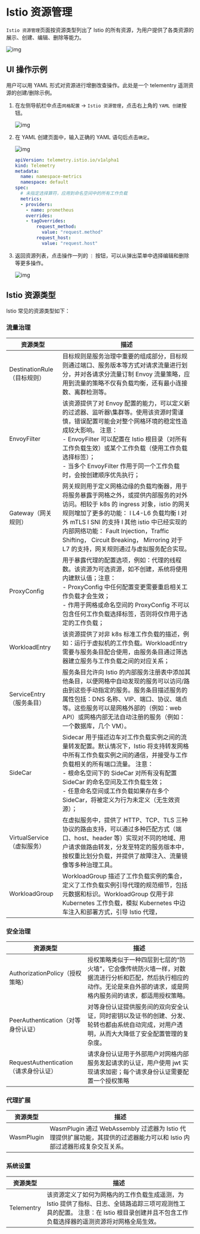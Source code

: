 # Istio 资源管理

`Istio 资源管理`页面按资源类型列出了 Istio 的所有资源，为用户提供了各类资源的展示、创建、编辑、删除等能力。

![img](https://docs.daocloud.io/daocloud-docs-images/docs/mspider/images/istio01.png)

## UI 操作示例

用户可以用 YAML 形式对资源进行增删改查操作。此处是一个 telementry 遥测资源的创建/删除示例。

1. 在左侧导航栏中点击`网格配置` -> `Istio 资源管理`，点击右上角的 `YAML 创建`按钮。

    ![img](https://docs.daocloud.io/daocloud-docs-images/docs/mspider/images/istio01.png)

2. 在 YAML 创建页面中，输入正确的 YAML 语句后点击`确定`。

    ![img](https://docs.daocloud.io/daocloud-docs-images/docs/mspider/images/istio02.png)

    ```yaml
    apiVersion: telemetry.istio.io/v1alpha1
    kind: Telemetry
    metadata:
      name: namespace-metrics
      namespace: default
    spec:
      # 未指定选择算符，应用到命名空间中的所有工作负载
      metrics:
      - providers:
        - name: prometheus
        overrides:
        - tagOverrides:
    ​        request_method:
    ​          value: "request.method"
    ​        request_host:
    ​          value: "request.host"
    ```

3. 返回资源列表，点击操作一列的 `⋮` 按钮，可以从弹出菜单中选择编辑和删除等更多操作。

    ![img](https://docs.daocloud.io/daocloud-docs-images/docs/mspider/images/istio03.png)

## Istio 资源类型

Istio 常见的资源类型如下：

### 流量治理

| **资源类型**                | **描述**                                                                                                                                                                                                                                                                                                                                                     |
| --------------------------- | ------------------------------------------------------------------------------------------------------------------------------------------------------------------------------------------------------------------------------------------------------------------------------------------------------------------------------------------------------------ |
| DestinationRule（目标规则） | 目标规则是服务治理中重要的组成部分，目标规则通过端口、服务版本等方式对请求流量进行划分，并对各请求分流量订制 Envoy 流量策略，应用到流量的策略不仅有负载均衡，还有最小连接数、离群检测等。                                                                                                                                                                        |
| EnvoyFilter                 | 该资源提供了对 Envoy 配置的能力，可以定义新的过滤器、监听器\集群等。使用该资源时需谨慎，错误配置可能会对整个网格环境的稳定性造成较大影响。 注意： <br> - EnvoyFilter 可以配置在 Istio 根目录（对所有工作负载生效）或某个工作负载（使用工作负载选择标签）； <br> - 当多个 EnvoyFilter 作用于同一个工作负载时，会按创建顺序优先执行；                          |
| Gateway（网关规则）         | 网关规则用于定义网格边缘的负载均衡器，用于将服务暴露于网格之外，或提供内部服务的对外访问。相较于 k8s 的 ingress 对象，istio 的网关规则增加了更多的功能： l L4-L6 负载均衡 l 对外 mTLS l SNI 的支持 l 其他 istio 中已经实现的内部网络功能： Fault Injection，Traffic Shifting， Circuit Breaking， Mirroring 对于 L7 的支持，网关规则通过与虚拟服务配合实现。 |
| ProxyConfig                 | 用于暴露代理的配置选项，例如：代理的线程数。该资源为可选资源，如不创建，系统将使用内建默认值；注意：<br> - ProxyConfig 中任何配置变更需要重启相关工作负载才会生效；<br > - 作用于网格或命名空间的 ProxyConfig 不可以包含任何工作负载选择标签，否则将仅作用于选定的工作负载；                                                                                 |
| WorkloadEntry               | 该资源提供了对非 k8s 标准工作负载的描述，例如：运行于虚拟机的工作负载。WorkloadEntry 需要与服务条目配合使用，由服务条目通过筛选器建立服务与工作负载之间的对应关系；                                                                                                                                                                                          |
| ServiceEntry（服务条目）    | 服务条目允许向 Istio 的内部服务注册表中添加其他条目，以便网格中自动发现的服务可以访问/路由到这些手动指定的服务。服务条目描述服务的属性包括：DNS 名称、VIP、端口、协议、端点等。这些服务可以是网格外部的（例如：web API）或网格内部无法自动注册的服务（例如：一个数据库，几个 VM）。                                                                          |
| SideCar                     | Sidecar 用于描述边车对工作负载实例之间的流量转发配置。默认情况下，Istio 将支持转发网格中所有工作负载实例之间的通信，并接受与工作负载相关的所有端口流量。 注意：<br> - 根命名空间下的 SideCar 对所有没有配置 SideCar 的命名空间及工作负载生效；<br> - 任意命名空间或工作负载如果存在多个 SideCar，将被定义为行为未定义（无生效资源）；                        |
| VirtualService（虚拟服务）  | 在虚拟服务中，提供了 HTTP、TCP、TLS 三种协议的路由支持，可以通过多种匹配方式（端口、host、header 等）实现对不同的地域、用户请求做路由转发，分发至特定的服务版本中，按权重比划分负载，并提供了故障注入、流量镜像等多种治理工具。                                                                                                                              |
| WorkloadGroup               | WorkloadGroup 描述了工作负载实例的集合，定义了工作负载实例引导代理的规范细节，包括元数据和标识。WorkloadGroup 仅用于非 Kubernetes 工作负载，模拟 Kubernetes 中边车注入和部署方式，引导 Istio 代理，                                                                                                                                                          |

### 安全治理

| **资源类型**                          | **描述**                                                                                                                                                                 |
| ------------------------------------- | ------------------------------------------------------------------------------------------------------------------------------------------------------------------------ |
| AuthorizationPolicy（授权策略）       | 授权策略类似于一种四层到七层的“防火墙”，它会像传统防火墙一样，对数据流进行分析和匹配，然后执行相应的动作。无论是来自外部的请求，或是网格内服务间的请求，都适用授权策略。 |
| PeerAuthentication（对等身份认证）    | 对等身份认证提供服务间的双向安全认证，同时密钥以及证书的创建、分发、轮转也都由系统自动完成，对用户透明，从而大大降低了安全配置管理的复杂度。                             |
| RequestAuthentication（请求身份认证） | 请求身份认证用于外部用户对网格内部服务发起请求的认证，用户使用 jwt 实现请求加密；每个请求身份认证需要配置一个授权策略                                                    |

### 代理扩展

| **资源类型** | **描述**                                                                                                                 |
| ------------ | ------------------------------------------------------------------------------------------------------------------------ |
| WasmPlugin   | WasmPlugin 通过 WebAssembly 过滤器为 Istio 代理提供扩展功能，其提供的过滤器能力可以和 Istio 内部过滤器形成复杂交互关系。 |

### 系统设置

| **资源类型** | **描述**                                                                                                                                                                                |
| ------------ | --------------------------------------------------------------------------------------------------------------------------------------------------------------------------------------- |
| Telementry   | 该资源定义了如何为网格内的工作负载生成遥测，为 Istio 提供了指标、日志、全链路追踪三项可观测性工具的配置。 注意：在 Istio 根目录创建并且不包含工作负载选择器的遥测资源将对网格全局生效。 |
